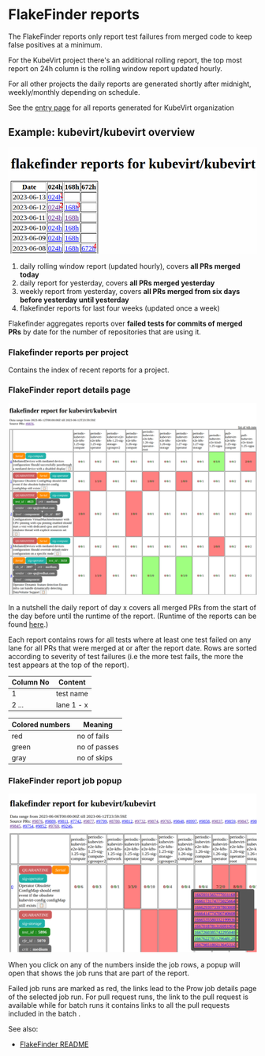 # FlakeFinder reports

The FlakeFinder reports only report test failures from merged code to keep false positives at a minimum.

For the KubeVirt project there's an additional rolling report, the top most report on 24h column is the rolling window report updated hourly.

For all other projects the daily reports are generated shortly after midnight, weekly/monthly depending on schedule.

See the [entry page](https://storage.googleapis.com/kubevirt-prow/reports/flakefinder/index.html)  for all reports generated for KubeVirt organization


## Example: kubevirt/kubevirt overview

[![FlakeFinder report overview for kubevirt/kubevirt](flakefinder-overview.png)](https://storage.googleapis.com/kubevirt-prow/reports/flakefinder/kubevirt/kubevirt/index.html)

1. daily rolling window report (updated hourly), covers **all PRs merged today**
2. daily report for yesterday, covers **all PRs merged yesterday**
3. weekly report from yesterday, covers **all PRs merged from six days before yesterday until yesterday**
4. flakefinder reports for last four weeks (updated once a week)

Flakefinder aggregates reports over **failed tests for commits of merged PRs** by date for the number of repositories that are using it.

### Flakefinder reports per project

Contains the index of recent reports for a project.

### FlakeFinder report details page

![FlakeFinder daily report for kubevirt/kubevirt](flakefinder-details.png)

In a nutshell the daily report of day x covers all merged PRs from the start of the day before until the runtime of the report. (Runtime of the reports can be found [here](https://prow.ci.kubevirt.io/?job=*flakefinder*).)

Each report contains rows for all tests where at least one test failed on any lane for all PRs that were merged at or after the report date. Rows are sorted according to severity of test failures (i.e the more test fails, the more the test appears at the top of the report).

| Column No | Content |    
|-----------| -------     |
| 1         | test name |
| 2 ...     | lane 1 - x |

| Colored numbers | Meaning      |
|-----------------|--------------|
| red             | no of fails  |
| green           | no of passes |
| gray            | no of skips |


### FlakeFinder report job popup

![flakefinder-popup.png](flakefinder-popup.png)

When you click on any of the numbers inside the job rows, a popup will open that shows the job runs that are part of the report.

Failed job runs are marked as red, the links lead to the Prow job details page of the selected job run. For pull request runs,  the link to the pull request is available while for batch runs it contains links to all the pull requests included in the batch .


See also:
* [FlakeFinder README](https://github.com/kubevirt/project-infra/tree/main/robots/cmd/flakefinder#readme)

[Flakefinder reports]: https://storage.googleapis.com/kubevirt-prow/reports/flakefinder/index.html
